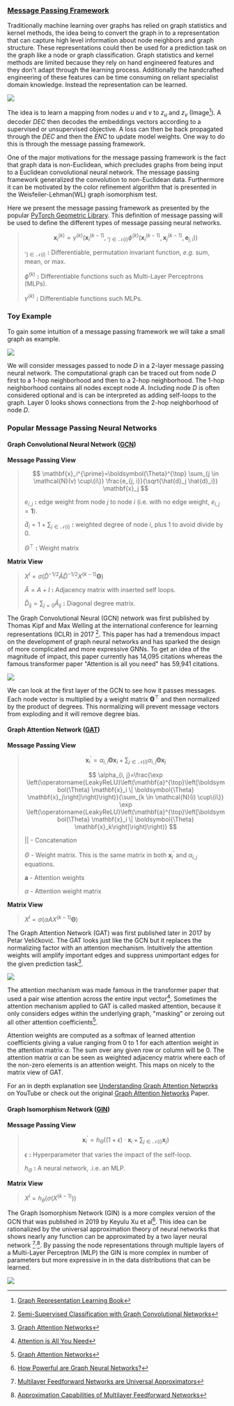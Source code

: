 ### [Message Passing Framework](https://pytorch-geometric.readthedocs.io/en/latest/notes/create_gnn.html)
Traditionally machine learning over graphs has relied on graph statistics and kernel methods, the idea being to convert the graph in to a representation that can capture high level information about node neighbors and graph structure. These representations could then be used for a prediction task on the graph like a node or graph classification. Graph statistics and kernel methods are limited because they rely on hand engineered features and they don't adapt through the learning process. Additionally the handcrafted engineering of these features can be time consuming on reliant specialist domain knowledge. Instead the representation can be learned.

![](/assets/images/1-introduction.md.node-embedding-learning-WL-Hamilton.png)

The idea is to learn a mapping from nodes $u$ and $v$ to $z_u$ and $z_v$ (Image[^1]). A decoder $DEC$ then decodes the embeddings vectors according to a supervised or unsupervised objective. A loss can then be back propagated through the $DEC$ and then the $ENC$ to update model weights. One way to do this is through the message passing framework.

One of the major motivations for the message passing framework is the fact that graph data is non-Euclidean, which precludes graphs from being input to a Euclidean convolutional neural network. The message passing framework generalized the convolution to non-Euclidean data. Furthermore it can be motivated by the color refinement algorithm that is presented in the Weisfeiler-Lehman(WL) graph isomorphism test.

[^1]: [Graph Representation Learning Book](https://www.cs.mcgill.ca/~wlh/grl_book/)

Here we present the message passing framework as presented by the popular [PyTorch Geometric Library](https://pytorch-geometric.readthedocs.io/en/latest/index.html). This definition of message passing will be used to define the different types of message passing neural networks.


> $$
> \mathbf{x}_i^{(k)}=\gamma^{(k)}\left(\mathbf{x}_i^{(k-1)}, \square_{j \in \mathcal{N}(i)} \phi^{(k)}\left(\mathbf{x}_i^{(k-1)}, \mathbf{x}_j^{(k-1)}, \mathbf{e}_{j, i}\right)\right)
> $$
>
> $\square_{j \in \mathcal{N}(i)}$ **:** Differentiable, permutation invariant function, *e.g.* sum, mean, or max.
>
> $\phi^{(k)}$ **:** Differentiable functions such as Multi-Layer Perceptrons (MLPs).
>
> $\gamma^{(k)}$ **:** Differentiable functions such MLPs.

### Toy Example

To gain some intuition of a message passing framework we will take a small graph as example.

![](./assets/drawio/Message-Passing-Framework.drawio.png)

We will consider messages passed to node $D$ in a 2-layer message passing neural network. The computational graph can be traced out from node $D$ first to a 1-hop neighborhood and then to a 2-hop neighborhood. The 1-hop neighborhood contains all nodes except node $A$. Including node $D$ is often considered optional and is can be interpreted as adding self-loops to the graph. Layer 0 looks shows connections from the 2-hop neighborhood of node $D$.

### Popular Message Passing Neural Networks

#### Graph Convolutional Neural Network ([GCN](https://pytorch-geometric.readthedocs.io/en/latest/modules/nn.html#torch_geometric.nn.conv.GCNConv))

**Message Passing View**
> $$
> \mathbf{x}_i^{\prime}=\boldsymbol{\Theta}^{\top} \sum_{j \in \mathcal{N}(v) \cup\{i\}} \frac{e_{j, i}}{\sqrt{\hat{d}_j \hat{d}_i}} \mathbf{x}_j
> $$
>
> $e_{i,j}$ **:** edge weight from node $j$ to node $i$ (i.e. with no edge weight, $e_{i,j} = \mathbf{1}$).
>
> $\hat{d}_{i} = 1 + \sum_{j \in \mathcal{N}(i)}$ **:** weighted degree of node $i$, plus 1 to avoid divide by 0.
>
> $\Theta^{\top}$ **:** Weight matrix

**Matrix View**
> $X^l = \sigma(\hat{D}^{-1/2}\hat{A}\hat{D}^{-1/2}X^{(k-1)}\boldsymbol{\Theta})$
>
> $\hat{A} = A + I$ **:** Adjacency matrix with inserted self loops.
>
> $\hat{D}_{ij} = \sum_{j=0}\hat{A}_{ij}$ **:** Diagonal degree matrix.

The Graph Convolutional Neural (GCN) network was first published by Thomas Kipf and Max Welling at the international conference for learning representations (ICLR) in 2017 [^2]. This paper has had a tremendous impact on the development of graph neural networks and has sparked the design of more complicated and more expressive GNNs. To get an idea of the magnitude of impact, this paper currently has 14,095 citations whereas the famous transformer paper "Attention is all you need" has 59,941 citations.

[^2]: [Semi-Supervised Classification with Graph Convolutional Networks](https://arxiv.org/abs/1609.02907)

![](./assets/drawio/GCN.drawio.png)

<!-- TODO update to OG Conv -->

We can look at the first layer of the GCN to see how it passes messages. Each node vector is multiplied by a weight matrix $\boldsymbol{\Theta}^{\top}$ and then normalized by the product of degrees. This normalizing will prevent message vectors from exploding and it will remove degree bias.

####  Graph Attention Network ([GAT](https://pytorch-geometric.readthedocs.io/en/latest/modules/nn.html#torch_geometric.nn.conv.GATConv))

**Message Passing View**
> $$
> \mathbf{x}_i^{\prime}=\alpha_{i, i} \boldsymbol{\Theta} \mathbf{x}_i+\sum_{j \in \mathcal{N}(i)} \alpha_{i, j} \boldsymbol{\Theta} \mathbf{x}_j
> $$
>
> $$
> \alpha_{i, j}=\frac{\exp \left(\operatorname{LeakyReLU}\left(\mathbf{a}^{\top}\left[\boldsymbol{\Theta} \mathbf{x}_i \| \boldsymbol{\Theta} \mathbf{x}_j\right]\right)\right)}{\sum_{k \in \mathcal{N}(i) \cup\{i\}} \exp \left(\operatorname{LeakyReLU}\left(\mathbf{a}^{\top}\left[\boldsymbol{\Theta} \mathbf{x}_i \| \boldsymbol{\Theta} \mathbf{x}_k\right]\right)\right)}
> $$
>
> $||$ - Concatenation
>
> $\Theta$ - Weight matrix. This is the same matrix in both $\mathbf{x}^{\prime}_i$ and $\alpha_{i,j}$ equations.
>
> $\mathbf{a}$ - Attention weights
>
> $\alpha$ - Attention weight matrix

**Matrix View**
> $X^l = \sigma(\alpha AX^{(k-1)}\boldsymbol{\Theta})$

<!-- CHECK is it theta transpose? check size. -->

The Graph Attention Network (GAT) was first published later in 2017 by Petar Veličković. The GAT looks just like the GCN but it replaces the normalizing factor with an attention mechanism. Intuitively the attention weights will amplify important edges and suppress unimportant edges for the given prediction task[^3].

![](./assets/drawio/GAT.drawio.png)

The attention mechanism was made famous in the transformer paper that used a pair wise attention across the entire input vector[^4]. Sometimes the attention mechanism applied to GAT is called masked attention, because it only considers edges within the underlying graph, "masking" or zeroing out all other attention coefficients[^3].

[^3]: [Graph Attention Networks](https://arxiv.org/abs/1710.10903)

[^4]: [Attention is All You Need](https://proceedings.neurips.cc/paper/2017/hash/3f5ee243547dee91fbd053c1c4a845aa-Abstract.html)


Attention weights are computed as a softmax of learned attention coefficients giving a value ranging from 0 to 1 for each attention weight in the attention matrix $\alpha$. The sum over any given row or column will be 0. The attention matrix $\alpha$ can be seen as weighted adjacency matrix where each of the non-zero elements is an attention weight. This maps on nicely to the matrix view of GAT.

For an in depth explanation see [Understanding Graph Attention Networks](https://www.youtube.com/watch?v=A-yKQamf2Fc) on YouTube or check out the original [Graph Attention Networks](https://arxiv.org/abs/1710.10903) Paper.

<!-- - It was later revised in 2018 -->

#### Graph Isomorphism Network ([GIN](https://pytorch-geometric.readthedocs.io/en/latest/modules/nn.html#torch_geometric.nn.conv.GINConv))

**Message Passing View**
> $$
> \mathbf{x}_i^{\prime}=h_{\Theta}\left((1+\epsilon) \cdot \mathbf{x}_i+\sum_{j \in \mathcal{N}(i)} \mathbf{x}_j\right)
> $$
>
> $\epsilon$ **:** Hyperparameter that varies the impact of the self-loop.
>
> $h_{\Theta}$ **:** A neural network, .i.e. an MLP.


**Matrix View**
>$X^l = h_{\theta}(\sigma(X^{(k-1)}))$

The Graph Isomorphism Network (GIN) is a more complex version of the GCN that was published in 2019 by Keyulu Xu et al[^5]. This idea can be rationalized by the universal approximation theory of neural networks that shows nearly any function can be approximated by a two layer neural network [^6]$^,$[^7]. By passing the node representations through multiple layers of a Multi-Layer Perceptron (MLP) the GIN is more complex in number of parameters but more expressive in in the data distributions that can be learned.

[^5]:[How Powerful are Graph Neural Networks?](https://arxiv.org/pdf/1810.00826.pdf)
[^6]:[Multilayer Feedforward Networks are Universal Approximators](https://www.sciencedirect.com/science/article/abs/pii/0893608089900208)
[^7]:[Approximation Capabilities of Multilayer Feedforward Networks](https://www.sciencedirect.com/science/article/pii/089360809190009T)

![](./assets/drawio/GIN.drawio.png)

